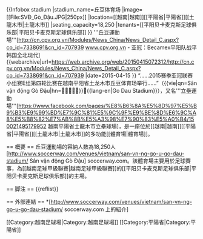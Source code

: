 {{Infobox stadium
|stadium_name=丘豆体育场
|image= [[File:SVĐ_Gò_Đậu.JPG|250px]]
|location=[[越南|越南]][[平陽省|平陽省]][[土龍木市|土龍木市]]
|seating_capacity=18,250
|tenants=[[平阳贝卡麦克斯足球俱乐部|平阳贝卡麦克斯足球俱乐部]]
}}
'''丘豆運動場'''<ref>[http://cn.cpv.org.vn/Modules/News_China/News_Detail_C.aspx?co_id=7338691&cn_id=707939 www.cpv.org.vn - 亚冠：Becamex平阳队战平韩国全北现代] {{webarchive|url=https://web.archive.org/web/20150415072312/http://cn.cpv.org.vn/Modules/News_China/News_Detail_C.aspx?co_id=7338691&cn_id=707939 |date=2015-04-15 }} “……2015赛季亚冠联赛小组赛E组第四轮比赛在越南平阳省土龙木市丘豆体育场举行……”</ref>（{{vie|qn=Sân vận động Gò Đậu|hn=𡑝運動塸豆}}，{{lang-en|Go Dau Stadium}}），又名'''立壘運動場'''<ref>[https://www.facebook.com/pages/%E8%B6%8A%E5%8D%97%E5%B9%B3%E9%99%BD%E7%9C%81%E5%9C%9F%E9%BE%8D%E6%9C%A8%E5%B8%82%E7%AB%8B%E5%A3%98%E7%90%83%E5%A0%B4/150021495179952 越南平陽省土龍木市立壘球場]</ref>，是一座位於[[越南|越南]][[平陽省|平陽省]][[土龍木市|土龍木市]]的多功能[[體育場|體育場]]。

== 概要 ==
丘豆運動場的容納人数為18,250人<ref>[http://www.soccerway.com/venues/vietnam/san-vn-ng-go-u-go-dau-stadium/ Sân vận động Gò Đậu] soccerway.com</ref>。該體育場主要用於足球賽事，為[[越南足球甲級聯賽|越南足球甲級聯賽]]的[[平阳贝卡麦克斯足球俱乐部|平阳贝卡麦克斯足球俱乐部]]的主場。

== 脚注 ==
{{reflist}}

== 外部連結 ==
*[http://www.soccerway.com/venues/vietnam/san-vn-ng-go-u-go-dau-stadium/ soccerway.com 上的紹介]

[[Category:越南足球場|Category:越南足球場]]
[[Category:平陽省|Category:平陽省]]